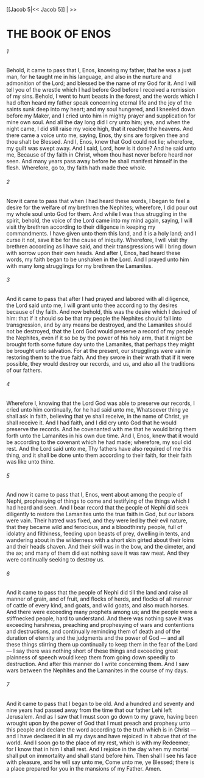 [[Jacob 5|<< Jacob 5]]  |   >>

# THE BOOK OF ENOS
###### 1
Behold, it came to pass that I, Enos, knowing my father, that he was a just man, for he taught me in his language, and also in the nurture and admonition of the Lord; and blessed be the name of my God for it. And I will tell you of the wrestle which I had before God before I received a remission of my sins. Behold, I went to hunt beasts in the forest, and the words which I had often heard my father speak concerning eternal life and the joy of the saints sunk deep into my heart; and my soul hungered, and I kneeled down before my Maker, and I cried unto him in mighty prayer and supplication for mine own soul. And all the day long did I cry unto him; yea, and when the night came, I did still raise my voice high, that it reached the heavens. And there came a voice unto me, saying, Enos, thy sins are forgiven thee and thou shalt be Blessed. And I, Enos, knew that God could not lie; wherefore, my guilt was swept away. And I said, Lord, how is it done? And he said unto me, Because of thy faith in Christ, whom thou hast never before heard nor seen. And many years pass away before he shall manifest himself in the flesh. Wherefore, go to, thy faith hath made thee whole.

###### 2
Now it came to pass that when I had heard these words, I began to feel a desire for the welfare of my brethren the Nephites; wherefore, I did pour out my whole soul unto God for them. And while I was thus struggling in the spirit, behold, the voice of the Lord came into my mind again, saying, I will visit thy brethren according to their diligence in keeping my commandments. I have given unto them this land, and it is a holy land; and I curse it not, save it be for the cause of iniquity. Wherefore, I will visit thy brethren according as I have said, and their transgressions will I bring down with sorrow upon their own heads. And after I, Enos, had heard these words, my faith began to be unshaken in the Lord. And I prayed unto him with many long strugglings for my brethren the Lamanites.

###### 3
And it came to pass that after I had prayed and labored with all diligence, the Lord said unto me, I will grant unto thee according to thy desires because of thy faith. And now behold, this was the desire which I desired of him: that if it should so be that my people the Nephites should fall into transgression, and by any means be destroyed, and the Lamanites should not be destroyed, that the Lord God would preserve a record of my people the Nephites, even if it so be by the power of his holy arm, that it might be brought forth some future day unto the Lamanites, that perhaps they might be brought unto salvation. For at the present, our strugglings were vain in restoring them to the true faith. And they swore in their wrath that if it were possible, they would destroy our records, and us, and also all the traditions of our fathers.

###### 4
Wherefore I, knowing that the Lord God was able to preserve our records, I cried unto him continually, for he had said unto me, Whatsoever thing ye shall ask in faith, believing that ye shall receive, in the name of Christ, ye shall receive it. And I had faith, and I did cry unto God that he would preserve the records. And he covenanted with me that he would bring them forth unto the Lamanites in his own due time. And I, Enos, knew that it would be according to the covenant which he had made; wherefore, my soul did rest. And the Lord said unto me, Thy fathers have also required of me this thing, and it shall be done unto them according to their faith, for their faith was like unto thine.

###### 5
And now it came to pass that I, Enos, went about among the people of Nephi, prophesying of things to come and testifying of the things which I had heard and seen. And I bear record that the people of Nephi did seek diligently to restore the Lamanites unto the true faith in God, but our labors were vain. Their hatred was fixed, and they were led by their evil nature, that they became wild and ferocious, and a bloodthirsty people, full of idolatry and filthiness, feeding upon beasts of prey, dwelling in tents, and wandering about in the wilderness with a short skin girted about their loins and their heads shaven. And their skill was in the bow, and the cimeter, and the ax; and many of them did eat nothing save it was raw meat. And they were continually seeking to destroy us.

###### 6
And it came to pass that the people of Nephi did till the land and raise all manner of grain, and of fruit, and flocks of herds, and flocks of all manner of cattle of every kind, and goats, and wild goats, and also much horses. And there were exceeding many prophets among us; and the people were a stiffnecked people, hard to understand. And there was nothing save it was exceeding harshness, preaching and prophesying of wars and contentions and destructions, and continually reminding them of death and of the duration of eternity and the judgments and the power of God — and all these things stirring them up continually to keep them in the fear of the Lord — I say there was nothing short of these things and exceeding great plainness of speech would keep them from going down speedily to destruction. And after this manner do I write concerning them. And I saw wars between the Nephites and the Lamanites in the course of my days.

###### 7
And it came to pass that I began to be old. And a hundred and seventy and nine years had passed away from the time that our father Lehi left Jerusalem. And as I saw that I must soon go down to my grave, having been wrought upon by the power of God that I must preach and prophesy unto this people and declare the word according to the truth which is in Christ — and I have declared it in all my days and have rejoiced in it above that of the world. And I soon go to the place of my rest, which is with my Redeemer; for I know that in him I shall rest. And I rejoice in the day when my mortal shall put on immortality and shall stand before him. Then shall I see his face with pleasure, and he will say unto me, Come unto me, ye Blessed; there is a place prepared for you in the mansions of my Father. Amen.